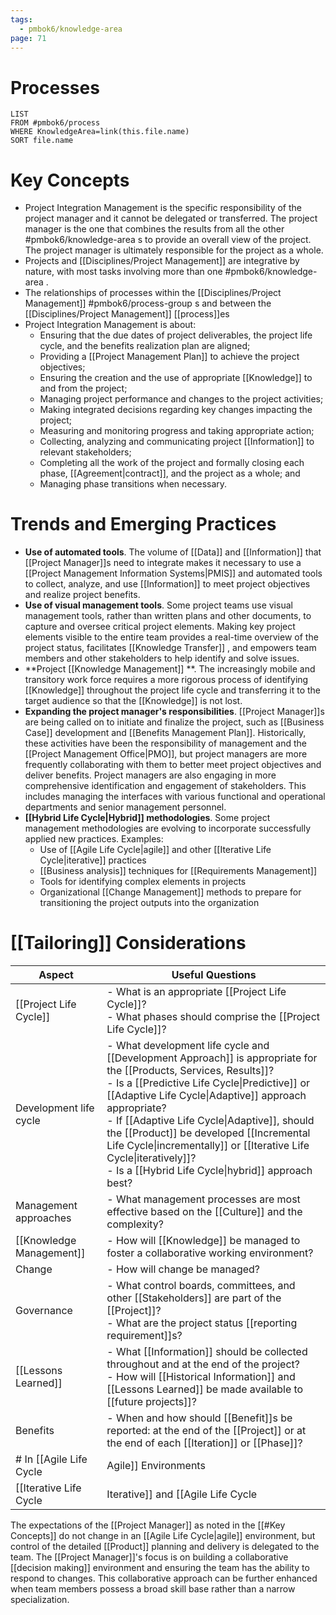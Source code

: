 ```yaml
---
tags:
  - pmbok6/knowledge-area
page: 71
---
```

# Processes
```dataview
LIST
FROM #pmbok6/process 
WHERE KnowledgeArea=link(this.file.name)
SORT file.name
```
# Key Concepts
- Project Integration Management is the specific responsibility of the project manager and it cannot be delegated or transferred. The project manager is the one that combines the results from all the other #pmbok6/knowledge-area s to provide an overall view of the project. The project manager is ultimately responsible for the project as a whole.
- Projects and [[Disciplines/Project Management]] are integrative by nature, with most tasks involving more than one #pmbok6/knowledge-area .
- The relationships of processes within the [[Disciplines/Project Management]] #pmbok6/process-group s and between the [[Disciplines/Project Management]] [[process]]es
- Project Integration Management is about:
	- Ensuring that the due dates of project deliverables, the project life cycle, and the benefits realization plan are aligned;
	- Providing a [[Project Management Plan]] to achieve the project objectives;
	- Ensuring the creation and the use of appropriate [[Knowledge]] to and from the project;
	- Managing project performance and changes to the project activities;
	- Making integrated decisions regarding key changes impacting the project;
	- Measuring and monitoring progress and taking appropriate action;
	- Collecting, analyzing and communicating project [[Information]] to relevant stakeholders;
	- Completing all the work of the project and formally closing each phase, [[Agreement|contract]], and the project as a whole; and
	- Managing phase transitions when necessary.
# Trends and Emerging Practices
- **Use of automated tools**. The volume of [[Data]] and [[Information]] that [[Project Manager]]s need to integrate makes it necessary to use a [[Project Management Information Systems|PMIS]] and automated tools to collect, analyze, and use [[Information]] to meet project objectives and realize project benefits.
- **Use of visual management tools**. Some project teams use visual management tools, rather than written plans and other documents, to capture and oversee critical project elements. Making key project elements visible to the entire team provides a real-time overview of the project status, facilitates [[Knowledge Transfer]] , and empowers team members and other stakeholders to help identify and solve issues.
- **Project [[Knowledge Management]] **. The increasingly mobile and transitory work force requires a more rigorous process of identifying [[Knowledge]] throughout the project life cycle and transferring it to the target audience so that the [[Knowledge]] is not lost.
- **Expanding the project manager's responsibilities**. [[Project Manager]]s are being called on to initiate and finalize the project, such as [[Business Case]] development and [[Benefits Management Plan]]. Historically, these activities have been the responsibility of management and the [[Project Management Office|PMO]], but project managers are more frequently collaborating with them to better meet project objectives and deliver benefits. Project managers are also engaging in more comprehensive identification and engagement of stakeholders. This includes managing the interfaces with various functional and operational departments and senior management personnel.
- **[[Hybrid Life Cycle|Hybrid]] methodologies**. Some project management methodologies are evolving to incorporate successfully applied new practices. Examples:
	- Use of [[Agile Life Cycle|agile]] and other [[Iterative Life Cycle|iterative]] practices
	- [[Business analysis]] techniques for [[Requirements Management]]
	- Tools for identifying complex elements in projects
	- Organizational [[Change Management]] methods to prepare for transitioning the project outputs into the organization
# [[Tailoring]] Considerations
| Aspect | Useful Questions |
| ---- | ---- |
| [[Project Life Cycle]] | - What is an appropriate [[Project Life Cycle]]?<br>- What phases should comprise the [[Project Life Cycle]]? |
| Development life cycle | - What development life cycle and [[Development Approach]] is appropriate for the [[Products, Services, Results]]?<br>- Is a [[Predictive Life Cycle\|Predictive]] or [[Adaptive Life Cycle\|Adaptive]] approach appropriate?<br>- If [[Adaptive Life Cycle\|Adaptive]], should the [[Product]] be developed [[Incremental Life Cycle\|incrementally]] or [[Iterative Life Cycle\|iteratively]]?<br>- Is a [[Hybrid Life Cycle\|hybrid]] approach best? |
| Management approaches | - What management processes are most effective based on the [[Culture]] and the complexity? |
| [[Knowledge Management]]  | - How will [[Knowledge]] be managed to foster a collaborative working environment? |
| Change | - How will change be managed? |
| Governance | - What control boards, committees, and other [[Stakeholders]] are part of the [[Project]]?<br>- What are the project status [[reporting requirement]]s? |
| [[Lessons Learned]] | - What [[Information]] should be collected throughout and at the end of the project?<br>- How will [[Historical Information]] and [[Lessons Learned]] be made available to [[future projects]]? |
| Benefits | - When and how should [[Benefit]]s be reported: at the end of the [[Project]] or at the end of each [[Iteration]] or [[Phase]]? |
# In [[Agile Life Cycle|Agile]] Environments
[[Iterative Life Cycle|Iterative]] and [[Agile Life Cycle|agile]] approaches promote the engagement of team members as local domain experts in [[4 Integration Management]]. The [[Team]] members determine how plans and components should integrate.

The expectations of the [[Project Manager]] as noted in the [[#Key Concepts]] do not change in an [[Agile Life Cycle|agile]] environment, but control of the detailed [[Product]] planning and delivery is delegated to the team. The [[Project Manager]]'s focus is on building a collaborative [[decision making]] environment and ensuring the team has the ability to respond to changes. This collaborative approach can be further enhanced when team members possess a broad skill base rather than a narrow specialization.
